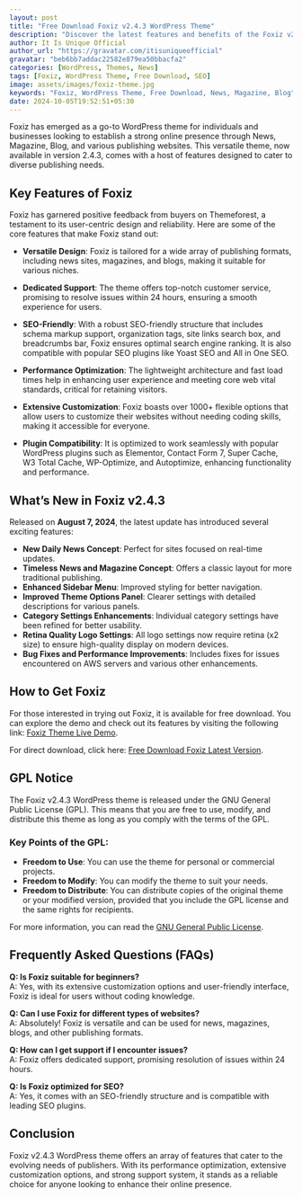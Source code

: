 ```yaml
---
layout: post
title: "Free Download Foxiz v2.4.3 WordPress Theme"
description: "Discover the latest features and benefits of the Foxiz v2.4.3 WordPress theme, tailored for News, Magazine, Blog, and publishing websites."
author: It Is Unique Official
author_url: "https://gravatar.com/itisuniqueofficial"
gravatar: "beb6bb7addac22582e879ea50bbacfa2"
categories: [WordPress, Themes, News]
tags: [Foxiz, WordPress Theme, Free Download, SEO]
image: assets/images/foxiz-theme.jpg
keywords: "Foxiz, WordPress Theme, Free Download, News, Magazine, Blog"
date: 2024-10-05T19:52:51+05:30
---
```


Foxiz has emerged as a go-to WordPress theme for individuals and businesses looking to establish a strong online presence through News, Magazine, Blog, and various publishing websites. This versatile theme, now available in version 2.4.3, comes with a host of features designed to cater to diverse publishing needs.

## Key Features of Foxiz

Foxiz has garnered positive feedback from buyers on Themeforest, a testament to its user-centric design and reliability. Here are some of the core features that make Foxiz stand out:

- **Versatile Design**: Foxiz is tailored for a wide array of publishing formats, including news sites, magazines, and blogs, making it suitable for various niches.
  
- **Dedicated Support**: The theme offers top-notch customer service, promising to resolve issues within 24 hours, ensuring a smooth experience for users.
  
- **SEO-Friendly**: With a robust SEO-friendly structure that includes schema markup support, organization tags, site links search box, and breadcrumbs bar, Foxiz ensures optimal search engine ranking. It is also compatible with popular SEO plugins like Yoast SEO and All in One SEO.
  
- **Performance Optimization**: The lightweight architecture and fast load times help in enhancing user experience and meeting core web vital standards, critical for retaining visitors.
  
- **Extensive Customization**: Foxiz boasts over 1000+ flexible options that allow users to customize their websites without needing coding skills, making it accessible for everyone.
  
- **Plugin Compatibility**: It is optimized to work seamlessly with popular WordPress plugins such as Elementor, Contact Form 7, Super Cache, W3 Total Cache, WP-Optimize, and Autoptimize, enhancing functionality and performance.

## What’s New in Foxiz v2.4.3

Released on **August 7, 2024**, the latest update has introduced several exciting features:

- **New Daily News Concept**: Perfect for sites focused on real-time updates.
- **Timeless News and Magazine Concept**: Offers a classic layout for more traditional publishing.
- **Enhanced Sidebar Menu**: Improved styling for better navigation.
- **Improved Theme Options Panel**: Clearer settings with detailed descriptions for various panels.
- **Category Settings Enhancements**: Individual category settings have been refined for better usability.
- **Retina Quality Logo Settings**: All logo settings now require retina (x2 size) to ensure high-quality display on modern devices.
- **Bug Fixes and Performance Improvements**: Includes fixes for issues encountered on AWS servers and various other enhancements.

## How to Get Foxiz

For those interested in trying out Foxiz, it is available for free download. You can explore the demo and check out its features by visiting the following link: [Foxiz Theme Live Demo](https://themeforest.net/item/foxiz-wordpress-newspaper-and-magazine/34617430).

For direct download, click here: [Free Download Foxiz Latest Version](https://voneads.in/foxiz-theme-free-download-830/).

## GPL Notice

The Foxiz v2.4.3 WordPress theme is released under the GNU General Public License (GPL). This means that you are free to use, modify, and distribute this theme as long as you comply with the terms of the GPL. 

### Key Points of the GPL:

- **Freedom to Use**: You can use the theme for personal or commercial projects.
- **Freedom to Modify**: You can modify the theme to suit your needs.
- **Freedom to Distribute**: You can distribute copies of the original theme or your modified version, provided that you include the GPL license and the same rights for recipients.

For more information, you can read the [GNU General Public License](https://www.gnu.org/licenses/gpl-3.0.html).

## Frequently Asked Questions (FAQs)

**Q: Is Foxiz suitable for beginners?**  
A: Yes, with its extensive customization options and user-friendly interface, Foxiz is ideal for users without coding knowledge.

**Q: Can I use Foxiz for different types of websites?**  
A: Absolutely! Foxiz is versatile and can be used for news, magazines, blogs, and other publishing formats.

**Q: How can I get support if I encounter issues?**  
A: Foxiz offers dedicated support, promising resolution of issues within 24 hours.

**Q: Is Foxiz optimized for SEO?**  
A: Yes, it comes with an SEO-friendly structure and is compatible with leading SEO plugins.

## Conclusion

Foxiz v2.4.3 WordPress theme offers an array of features that cater to the evolving needs of publishers. With its performance optimization, extensive customization options, and strong support system, it stands as a reliable choice for anyone looking to enhance their online presence.
